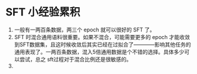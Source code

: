 # SFT 小经验累积

1. 一般有一两百条数据，两三个 epoch 就可以很好的 SFT 了。
2. SFT 时混合通用语料很重要。如果不混合，可能需要更多的 epoch 才能收敛到SFT数据集，且这时候收敛后其实已经在过拟合了————影响其他任务的通用表现了。一两百条数据，混入5倍通用数据是个不错的选择。具体多少可以尝试，总之 sft过程对于混合比例还是很敏感的。
3. 
